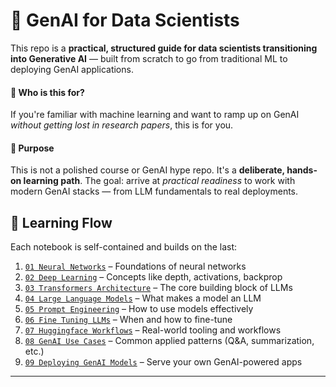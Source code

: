 # 🧠 GenAI for Data Scientists

This repo is a **practical, structured guide for data scientists transitioning into Generative AI** — built from scratch to go from traditional ML to deploying GenAI applications.

#### 🎯 Who is this for?
If you're familiar with machine learning and want to ramp up on GenAI *without getting lost in research papers*, this is for you.

#### 🧪 Purpose
This is not a polished course or GenAI hype repo. It's a **deliberate, hands-on learning path**. The goal: arrive at *practical readiness* to work with modern GenAI stacks — from LLM fundamentals to real deployments.

## 🧱 Learning Flow

Each notebook is self-contained and builds on the last:

1. [`01 Neural Networks`](./98_html_exports/01_neural_networks.html) – Foundations of neural networks  
2. [`02 Deep Learning`](./98_html_exports/02_deep_learning.html) – Concepts like depth, activations, backprop  
3. [`03 Transformers Architecture`](./98_html_exports/03_transformers_architecture.html) – The core building block of LLMs  
4. [`04 Large Language Models`](./98_html_exports/04_large_language_models.html) – What makes a model an LLM  
5. [`05 Prompt Engineering`](./98_html_exports/05_prompt_engineering.html) – How to use models effectively  
6. [`06 Fine Tuning LLMs`](./98_html_exports/06_fine_tuning_llms.html) – When and how to fine-tune  
7. [`07 Huggingface Workflows`](./98_html_exports/07_huggingface_workflows.html) – Real-world tooling and workflows  
8. [`08 GenAI Use Cases`](./98_html_exports/08_genai_use_cases.html) – Common applied patterns (Q&A, summarization, etc.)  
9. [`09 Deploying GenAI Models`](./98_html_exports/09_deploying_genai_models.html) – Serve your own GenAI-powered apps

---
